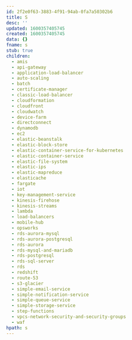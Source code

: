 ```yaml
---
id: 2f2e0f63-3883-4f91-94ab-0fa7a50302b6
title: S
desc: ''
updated: 1600357405745
created: 1600357405745
data: {}
fname: s
stub: true
children:
  - amis
  - api-gateway
  - application-load-balancer
  - auto-scaling
  - batch
  - certificate-manager
  - classic-load-balancer
  - cloudformation
  - cloudfront
  - cloudwatch
  - device-farm
  - directconnect
  - dynamodb
  - ec2
  - elastic-beanstalk
  - elastic-block-store
  - elastic-container-service-for-kubernetes
  - elastic-container-service
  - elastic-file-system
  - elastic-ips
  - elastic-mapreduce
  - elasticache
  - fargate
  - iot
  - key-management-service
  - kinesis-firehose
  - kinesis-streams
  - lambda
  - load-balancers
  - mobile-hub
  - opsworks
  - rds-aurora-mysql
  - rds-aurora-postgresql
  - rds-aurora
  - rds-mysql-and-mariadb
  - rds-postgresql
  - rds-sql-server
  - rds
  - redshift
  - route-53
  - s3-glacier
  - simple-email-service
  - simple-notification-service
  - simple-queue-service
  - simple-storage-service
  - step-functions
  - vpcs-network-security-and-security-groups
  - waf
hpath: s
---
```


